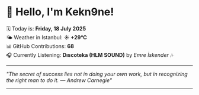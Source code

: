 # 👋 Hello, I'm Kekn9ne!

🗓️ Today is: **Friday, 18 July 2025**  
🌤️ Weather in Istanbul: **☀️   +29°C**  
📊 GitHub Contributions: **68**  
🎧 Currently Listening: **Dıscoteka (HLM SOUND)** by *Emre İskender* 🎶

---

_"The secret of success lies not in doing your own work, but in recognizing the right man to do it. — *Andrew Carnegie*"_

---
